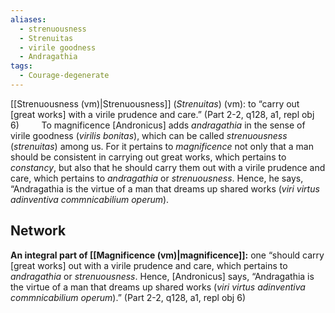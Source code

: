 ```yaml
---
aliases:
  - strenuousness
  - Strenuitas
  - virile goodness
  - Andragathia
tags:
  - Courage-degenerate
---
```

[[Strenuousness (vm)|Strenuousness]] (*Strenuitas*) (vm): to “carry out \[great works] with a virile prudence and care.” (Part 2-2, q128, a1, repl obj 6)
$\qquad$To magnificence \[Andronicus] adds *andragathia* in the sense of virile goodness (*virilis bonitas*), which can be called *strenuousness* (*strenuitas*) among us. For it pertains to *magnificence* not only that a man should be consistent in carrying out great works, which pertains to *constancy*, but also that he should carry them out with a virile prudence and care, which pertains to *andragathia* or *strenuousness*. Hence, he says, “Andragathia is the virtue of a man that dreams up shared works (*viri virtus adinventiva commnicabilium operum*).

## Network
**An integral part of [[Magnificence (vm)|magnificence]]:** one “should carry \[great works] out with a virile prudence and care, which pertains to *andragathia* or *strenuousness*. Hence, \[Andronicus] says, “Andragathia is the virtue of a man that dreams up shared works (*viri virtus adinventiva commnicabilium operum*).” (Part 2-2, q128, a1, repl obj 6)
